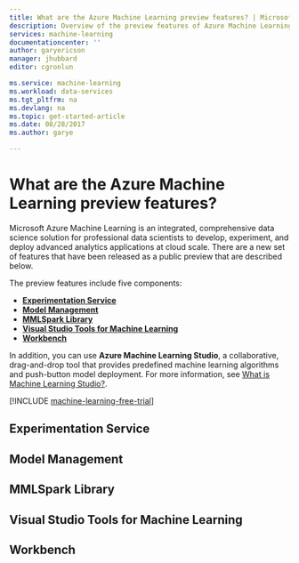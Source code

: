 ```yaml
---
title: What are the Azure Machine Learning preview features? | Microsoft Docs
description: Overview of the preview features of Azure Machine Learning, an integrated, end-to-end data science solution for professional data scientists to develop, experiment and deploy advanced analytics applications at cloud scale.
services: machine-learning
documentationcenter: ''
author: garyericson
manager: jhubbard
editor: cgronlun

ms.service: machine-learning
ms.workload: data-services
ms.tgt_pltfrm: na
ms.devlang: na
ms.topic: get-started-article
ms.date: 08/28/2017
ms.author: garye

---
```

# What are the Azure Machine Learning preview features?

Microsoft Azure Machine Learning is an integrated, comprehensive data science solution for professional data scientists to develop, experiment, and deploy advanced analytics applications at cloud scale.  There are a new set of features that have been released as a public preview that are described below.

The preview features include five components:

- [**Experimentation Service**](#experimentation-service)
- [**Model Management**](#model-management-service)
- [**MMLSpark Library**](#mmlspark-library)
- [**Visual Studio Tools for Machine Learning**](#visual-studio-tools-for-machine-learning)
- [**Workbench**](#workbench)

In addition, you can use **Azure Machine Learning Studio**, a collaborative, drag-and-drop tool that provides predefined machine learning algorithms and push-button model deployment. For more information, see [What is Machine Learning Studio?](../studio/what-is-ml-studio.md).

[!INCLUDE [machine-learning-free-trial](../../../includes/machine-learning-free-trial.md)]

## Experimentation Service

## Model Management

## MMLSpark Library

## Visual Studio Tools for Machine Learning

## Workbench